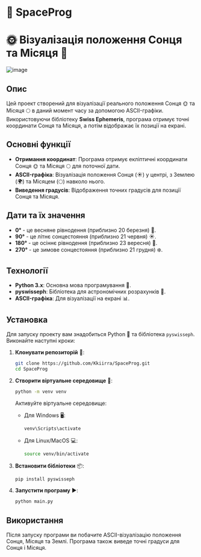 # 🌌 SpaceProg

# 🌞 Візуалізація положення Сонця та Місяця 🌙

![image](https://github.com/user-attachments/assets/c8427ef9-91cc-4472-b39b-cd181c33a25a)

## Опис
Цей проект створений для візуалізації реального положення Сонця 🌞 та Місяця 🌕 в даний момент часу за допомогою ASCII-графіки. Використовуючи бібліотеку **Swiss Ephemeris**, програма отримує точні координати Сонця та Місяця, а потім відображає їх позиції на екрані.

## Основні функції
- **Отримання координат**: Програма отримує екліптичні координати Сонця 🌞 та Місяця 🌕 для поточної дати.
- **ASCII-графіка**: Візуалізація положення Сонця (☀️) у центрі, з Землею (🌍) та Місяцем (🌕) навколо нього.
- **Виведення градусів**: Відображення точних градусів для позиції Сонця та Місяця.

## Дати та їх значення
- **0°** - це весняне рівнодення (приблизно 20 березня) 🌱.
- **90°** - це літнє сонцестояння (приблизно 21 червня) ☀️.
- **180°** - це осіннє рівнодення (приблизно 23 вересня) 🍂.
- **270°** - це зимове сонцестояння (приблизно 21 грудня) ❄️.

## Технології
- **Python 3.x**: Основна мова програмування 🐍.
- **pyswisseph**: Бібліотека для астрономічних розрахунків 🌌.
- **ASCII-графіка**: Для візуалізації на екрані 📊.

## Установка
Для запуску проекту вам знадобиться Python 🐍 та бібліотека `pyswisseph`. Виконайте наступні кроки:

1. **Клонувати репозиторій** 🌌:
   ```bash
   git clone https://github.com/Kkiirra/SpaceProg.git
   cd SpaceProg
   ```

2. **Створити віртуальне середовище** 🌱:
   ```bash
   python -m venv venv
   ```
   Активуйте віртуальне середовище:
   - Для Windows 🖥️:
     ```bash
     venv\Scripts\activate
     ```
   - Для Linux/MacOS 💻:
     ```bash
     source venv/bin/activate
     ```

3. **Встановити бібліотеки** 📦:
   ```bash
   pip install pyswisseph
   ```

4. **Запустити програму** ▶️:
   ```bash
   python main.py
   ```

## Використання
Після запуску програми ви побачите ASCII-візуалізацію положення Сонця, Місяця та Землі. Програма також виведе точні градуси для Сонця і Місяця.

